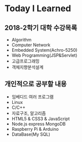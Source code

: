 # Today I Learned
## 2018-2학기 대학 수강목록

* Algorithm
* Computer Network
* Embedded System(Achro-5250)
* Web Programming(JSP&Servlet)
* 고급프로그래밍
* 객체지향분석설계

## 개인적으로 공부할 내용

* 임베디드 여러 프로그램
* Linux
* C/C++
* 자료구조, 알고리즘 
* HTML5 & CSS3 & JavaScript
* Node.js express MongoDB
* Raspberry Pi & Arduino
* DataBase(My SQL)
